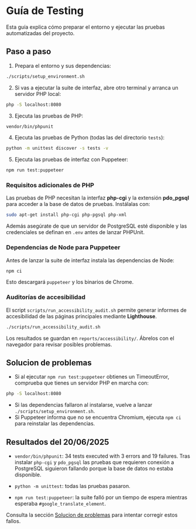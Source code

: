 # Guía de Testing

Esta guía explica cómo preparar el entorno y ejecutar las pruebas automatizadas del proyecto.
## Paso a paso
1. Prepara el entorno y sus dependencias:
```bash
./scripts/setup_environment.sh
```
2. Si vas a ejecutar la suite de interfaz, abre otro terminal y arranca un servidor PHP local:
```bash
php -S localhost:8080
```
3. Ejecuta las pruebas de PHP:
```bash
vendor/bin/phpunit
```
4. Ejecuta las pruebas de Python (todas las del directorio `tests`):
```bash
python -m unittest discover -s tests -v
```
5. Ejecuta las pruebas de interfaz con Puppeteer:
```bash
npm run test:puppeteer
```
### Requisitos adicionales de PHP

Las pruebas de PHP necesitan la interfaz **php-cgi** y la extensión
**pdo_pgsql** para acceder a la base de datos de pruebas. Instálalas con:

```bash
sudo apt-get install php-cgi php-pgsql php-xml
```

Además asegúrate de que un servidor de PostgreSQL esté disponible y las
credenciales se definan en `.env` antes de lanzar PHPUnit.

### Dependencias de Node para Puppeteer

Antes de lanzar la suite de interfaz instala las dependencias de Node:

```bash
npm ci
```

Esto descargará `puppeteer` y los binarios de Chrome.

### Auditorías de accesibilidad

El script `scripts/run_accessibility_audit.sh` permite generar informes de
accesibilidad de las páginas principales mediante **Lighthouse**.

```bash
./scripts/run_accessibility_audit.sh
```

Los resultados se guardan en `reports/accessibility/`. Ábrelos con el navegador
para revisar posibles problemas.



## Solucion de problemas

- Si al ejecutar `npm run test:puppeteer` obtienes un TimeoutError, comprueba que tienes un servidor PHP en marcha con:
```bash
php -S localhost:8080
```
- Si las dependencias fallaron al instalarse, vuelve a lanzar `./scripts/setup_environment.sh`.
- Si Puppeteer informa que no se encuentra Chromium, ejecuta `npm ci` para reinstalar las dependencias.
## Resultados del 20/06/2025

- `vendor/bin/phpunit`: 34 tests executed with 3 errors and 19 failures. Tras instalar `php-cgi` y `pdo_pgsql` las pruebas que requieren conexión a PostgreSQL siguieron fallando porque la base de datos no estaba disponible.

- `python -m unittest`: todas las pruebas pasaron.

- `npm run test:puppeteer`: la suite falló por un tiempo de espera mientras esperaba `#google_translate_element`.

Consulta la sección [Solucion de problemas](#solucion-de-problemas) para intentar corregir estos fallos.
